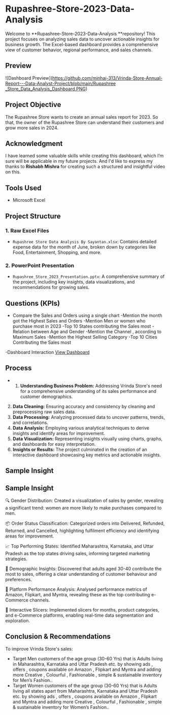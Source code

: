  # Rupashree-Store-2023-Data-Analysis 


Welcome to **Rupashree-Store-2023-Data-Analysis **repository! This project focuses on analyzing sales data to uncover actionable insights for business growth. The Excel-based dashboard provides a comprehensive view of customer behavior, regional performance, and sales channels.

## **Preview**
![Dashboard Preview]([https://github.com/minhaj-313/Vrinda-Store-Annual-Report---Data-Analyst-Project/blob/main/Rupashree _Store_Data_Analysis_Dashboard.PNG](https://github.com/Akaash0107/Rupashree-Store-Data-Analysis/blob/main/Rupashree%20_Store_Data_Analysis_Dashboard.png))

## Project Objective
The Rupashree Store wants to create an annual sales report for 2023. So that, the owner of the Rupashree Store can understand their customers and grow more sales in 2024.

## Acknowledgment

I have learned some valuable skills while creating this dashboard, which I’m sure will be applicable in my future projects. And I'd like to express my thanks to **Rishabh Mishra** for creating such a structured and insightful video on this.


## Tools Used
- Microsoft Excel 

## Project Structure

### 1. Raw Excel Files
- `Rupashree Store Data Analysis By Sayantan.xlsx`: Contains detailed expense data for the month of June, broken down by categories like Food, Entertainment, Shopping, and more.

### 2. PowerPoint Presentation
- `Rupashree_Store_2023_Presentation.pptx`: A comprehensive summary of the project, including key insights, data visualizations, and recommendations for growing sales.

## **Questions (KPIs)**
- Compare the Sales and Orders using a single chart
-Mention the  month got the Highest Sales and Orders
-Mention Men or women who purchase most in 2023
-Top 10 States contributing  the Sales most
-Relation between Age and Gender
-Mention the Channel , according to Maximum Sales
-Mention the Highest Selling Category
-Top 10 Cities Contributing  the Sales most

-Dashboard Interaction <a href="[https://github.com/naheeda78/Excel-Data-Analysis/blob/main/Dashboard_image.png](https://github.com/Akaash0107/Rupashree-Store-Data-Analysis/blob/main/Rupashree%20_Store_Data_Analysis_Dashboard.png)">View Dashboard<a/>

## **Process**

- 1. **Understanding Business Problem:** Addressing Vrinda Store's need for a comprehensive understanding of its sales performance and customer demographics.
2. **Data Cleaning:** Ensuring accuracy and consistency by cleaning and preprocessing raw sales data.
3. **Data Processing:** Analyzing processed data to uncover patterns, trends, and correlations.
4. **Data Analysis:** Employing various analytical techniques to derive insights and identify areas for improvement.
5. **Data Visualization:** Representing insights visually using charts, graphs, and dashboards for easy interpretation.
6. **Insights or Results:** The project culminated in the creation of an interactive dashboard showcasing key metrics and actionable insights.
## **Sample Insight**
## **Sample Insight**

🔍 Gender Distribution: Created a visualization of sales by gender, revealing a significant trend: women are more likely to make purchases compared to men.

📦 Order Status Classification: Categorized orders into Delivered, Refunded, Returned, and Cancelled, highlighting fulfilment efficiency and identifying areas for improvement.

📈 Top Performing States: Identified Maharashtra, Karnataka, and Uttar Pradesh as the top states driving sales, informing targeted marketing strategies.

👥 Demographic Insights: Discovered that adults aged 30-40 contribute the most to sales, offering a clear understanding of customer behaviour and preferences.

🛒 Platform Performance Analysis: Analysed performance metrics of Amazon, Flipkart, and Myntra, revealing these as the top contributing e-Commerce channels.

🔄 Interactive Slicers: Implemented slicers for months, product categories, and e-Commerce platforms, enabling real-time data segmentation and exploration.


## Conclusion & Recommendations

To improve Vrinda Store's sales:

- Target Men customers of the age group (30-60 Yrs) that is Adults living in Maharashtra, Karnataka and Uttar Pradesh etc. by showing ads , offers , coupons available on Amazon , Flipkart and Myntra and adding more Creative , Colourful , Fashionable , simple & sustainable inventory for Men’s Fashion..
-  Target Women customers of the age group (30-60 Yrs) that is Adults living all states apart from Maharashtra, Karnataka and Uttar Pradesh etc. by showing ads , offers , coupons available on Amazon , Flipkart and Myntra and adding more Creative , Colourful , Fashionable , simple & sustainable inventory for Women’s Fashion..

